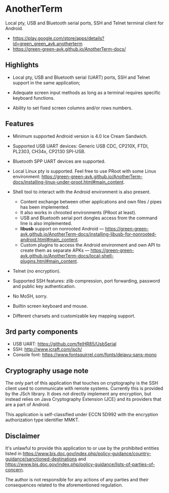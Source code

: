# AnotherTerm

Local pty, USB and Bluetooth serial ports, SSH and Telnet terminal client for Android.

* <https://play.google.com/store/apps/details?id=green_green_avk.anotherterm>
* <https://green-green-avk.github.io/AnotherTerm-docs/>


## Highlights

* Local pty, USB and Bluetooth serial (UART) ports, SSH and Telnet support in the same application;

* Adequate screen input methods as long as a terminal requires specific keyboard functions.

* Ability to set fixed screen columns and/or rows numbers.


## Features

* Minimum supported Android version is 4.0 Ice Cream Sandwich.

* Supported USB UART devices: Generic USB CDC, CP210X, FTDI, PL2303, CH34x, CP2130 SPI-USB.

* Bluetooth SPP UART devices are supported.

* Local Linux pty is supported. Feel free to use PRoot with some Linux environment:
<https://green-green-avk.github.io/AnotherTerm-docs/installing-linux-under-proot.html#main_content>.

* Shell tool to interact with the Android environment is also present.
   - Content exchange between other applications and own files / pipes has been implemented.
   - It also works in chrooted environments (PRoot at least).
   - USB and Bluetooth serial port dongles access from the command line is also implemented.
   - **libusb** support on nonrooted Android —
<https://green-green-avk.github.io/AnotherTerm-docs/installing-libusb-for-nonrooted-android.html#main_content>.
   - Custom plugins to access the Android environment and own API to create them as separate APKs —
<https://green-green-avk.github.io/AnotherTerm-docs/local-shell-plugins.html#main_content>.

* Telnet (no encryption).

* Supported SSH features: zlib compression, port forwarding, password and public key authentication.

* No MoSH, sorry.

* Builtin screen keyboard and mouse.

* Different charsets and customizable key mapping support.


## 3rd party components

* USB UART: <https://github.com/felHR85/UsbSerial>
* SSH: <http://www.jcraft.com/jsch/>
* Console font: <https://www.fontsquirrel.com/fonts/dejavu-sans-mono>


## Cryptography usage note

The only part of this application that touches on cryptography is the SSH client used to
communicate with remote systems. Currently this is provided by the JSch library.
It does not directly implement any encryption,
but instead relies on Java Cryptography Extension (JCE) and its providers that are a part of Android.

This application is self-classified under ECCN 5D992 with the encryption authorization
type identifier MMKT.


## Disclaimer

It's unlawful to provide this application to or use by the prohibited entities listed in
<https://www.bis.doc.gov/index.php/policy-guidance/country-guidance/sanctioned-destinations>
and
<https://www.bis.doc.gov/index.php/policy-guidance/lists-of-parties-of-concern>.

The author is not responsible for any actions of any parties and their consequences
related to the aforementioned regulation.
